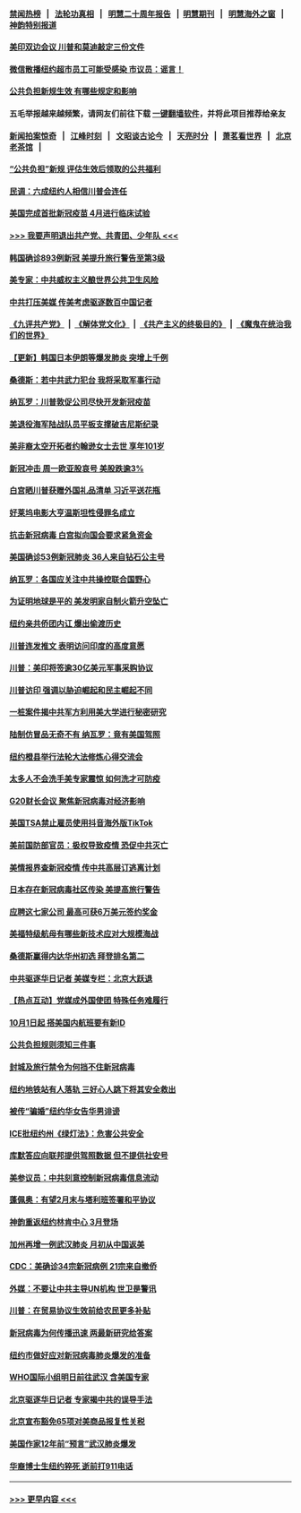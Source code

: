 #### [禁闻热榜](热点新闻.md?=0)  &nbsp;&nbsp;|&nbsp;&nbsp; [法轮功真相](https://github.com/gfw-breaker/truth/blob/master/README.md?=0) &nbsp;&nbsp;|&nbsp;&nbsp; [明慧二十周年报告](https://github.com/gfw-breaker/mh-reports/blob/master/README.md?=0) &nbsp;&nbsp;|&nbsp;&nbsp;[明慧期刊](https://github.com/gfw-breaker/mh-qikan) &nbsp;&nbsp;|&nbsp;&nbsp; [明慧海外之窗](https://github.com/gfw-breaker/mh-news/blob/master/README.md?=0) &nbsp;&nbsp;|&nbsp;&nbsp; [神韵特别报道](https://github.com/gfw-breaker/mh-news/blob/master/shenyun.md?=0)
#### [美印双边会议 川普和莫迪敲定三份文件](../pages/nsc412/n11894247.md?t=02251931) 
#### [微信散播纽约超市员工可能受感染  市议员：谣言！](../pages/nsc412/n11893861.md?t=02251931) 
#### [公共负担新规生效 有哪些规定和影响](../pages/nsc412/n11893866.md?t=02251931) 
#### 五毛举报越来越频繁，请网友们前往下载 [一键翻墙软件](https://github.com/gfw-breaker/ssr-accounts)，并将此项目推荐给亲友
#### [新闻拍案惊奇](https://github.com/gfw-breaker/banned-news/blob/master/pages/link4.md) &nbsp;&nbsp;|&nbsp;&nbsp; [江峰时刻](https://github.com/gfw-breaker/banned-news/blob/master/pages/link4.md) &nbsp;&nbsp;|&nbsp;&nbsp; [文昭谈古论今](https://github.com/gfw-breaker/banned-news/blob/master/pages/link4.md) &nbsp;&nbsp;|&nbsp;&nbsp; [天亮时分](https://github.com/gfw-breaker/banned-news/blob/master/pages/link4.md) &nbsp;&nbsp;|&nbsp;&nbsp; [萧茗看世界](https://github.com/gfw-breaker/banned-news/blob/master/pages/link4.md) &nbsp;&nbsp;|&nbsp;&nbsp; [北京老茶馆](https://github.com/gfw-breaker/banned-news/blob/master/pages/link4.md) &nbsp;&nbsp;|&nbsp;&nbsp; 
#### [“公共负担”新规  评估生效后领取的公共福利](../pages/nsc412/n11893847.md?t=02251931) 
#### [民调：六成纽约人相信川普会连任](../pages/nsc412/n11893884.md?t=02251931) 
#### [美国完成首批新冠疫苗 4月进行临床试验](../pages/nsc412/n11893526.md?t=02251931) 
#### [>>> 我要声明退出共产党、共青团、少年队 <<<](https://github.com/begood0513/goodnews/blob/master/quit/letter.md) 
#### [韩国确诊893例新冠 美提升旅行警告至第3级](../pages/nsc412/n11893662.md?t=02251931) 
#### [美专家：中共威权主义酿世界公共卫生风险](../pages/nsc412/n11893474.md?t=02251931) 
#### [中共打压美媒 传美考虑驱逐数百中国记者](../pages/nsc412/n11893178.md?t=02251931) 
#### [《九评共产党》](https://github.com/begood0513/9ping.md/blob/master/README.md) &nbsp;|&nbsp; [《解体党文化》](../../../../jtdwh.md/blob/master/README.md)  &nbsp;|&nbsp; [《共产主义的终极目的》](../../../../gczydzjmd.md/blob/master/README.md) &nbsp;|&nbsp; [《魔鬼在统治我们的世界》](../../../../mgztzwmdsj.md/blob/master/README.md) 
#### [【更新】韩国日本伊朗等爆发肺炎 突增上千例](../pages/nsc412/n11890652.md?t=02251931) 
#### [桑德斯：若中共武力犯台 我将采取军事行动](../pages/nsc412/n11893282.md?t=02251931) 
#### [纳瓦罗：川普敦促公司尽快开发新冠疫苗](../pages/nsc412/n11893211.md?t=02251931) 
#### [美退役海军陆战队员平板支撑破吉尼斯纪录](../pages/nsc412/n11893022.md?t=02251931) 
#### [美非裔太空开拓者约翰逊女士去世 享年101岁](../pages/nsc412/n11892917.md?t=02251931) 
#### [新冠冲击 周一欧亚股哀号 美股跌逾3%](../pages/nsc412/n11892648.md?t=02251931) 
#### [白宫晒川普获赠外国礼品清单 习近平送花瓶](../pages/nsc412/n11892985.md?t=02251931) 
#### [好莱坞电影大亨温斯坦性侵罪名成立](../pages/nsc412/n11892907.md?t=02251931) 
#### [抗击新冠病毒 白宫拟向国会要求紧急资金](../pages/nsc412/n11892943.md?t=02251931) 
#### [美国确诊53例新冠肺炎 36人来自钻石公主号](../pages/nsc412/n11892877.md?t=02251931) 
#### [纳瓦罗：各国应关注中共操控联合国野心](../pages/nsc412/n11892856.md?t=02251931) 
#### [为证明地球是平的 美发明家自制火箭升空坠亡](../pages/nsc412/n11892645.md?t=02251931) 
#### [纽约亲共侨团内讧 爆出偷渡历史](../pages/nsc412/n11891235.md?t=02251931) 
#### [川普连发推文 表明访问印度的高度意愿](../pages/nsc412/n11891927.md?t=02251931) 
#### [川普：美印将签逾30亿美元军事采购协议](../pages/nsc412/n11892494.md?t=02251931) 
#### [川普访印 强调以胁迫崛起和民主崛起不同](../pages/nsc412/n11891855.md?t=02251931) 
#### [一桩案件揭中共军方利用美大学进行秘密研究](../pages/nsc412/n11891206.md?t=02251931) 
#### [陆制仿冒品无奇不有 纳瓦罗：竟有美国驾照](../pages/nsc412/n11890953.md?t=02251931) 
#### [纽约橙县举行法轮大法修炼心得交流会](../pages/nsc412/n11890760.md?t=02251931) 
#### [太多人不会洗手美专家震惊 如何洗才可防疫](../pages/nsc412/n11875866.md?t=02251931) 
#### [G20财长会议 聚焦新冠病毒对经济影响](../pages/nsc412/n11890400.md?t=02251931) 
#### [美国TSA禁止雇员使用抖音海外版TikTok](../pages/nsc412/n11890500.md?t=02251931) 
#### [美前国防部官员：极权导致疫情 恐促中共灭亡](../pages/nsc412/n11889092.md?t=02251931) 
#### [美情报界查新冠疫情 传中共高层订逃离计划](../pages/nsc412/n11888161.md?t=02251931) 
#### [日本存在新冠病毒社区传染 美提高旅行警告](../pages/nsc412/n11889917.md?t=02251931) 
#### [应聘这七家公司 最高可获6万美元签约奖金](../pages/nsc412/n11879446.md?t=02251931) 
#### [美福特级航母有哪些新技术应对大规模海战](../pages/nsc412/n11882087.md?t=02251931) 
#### [桑德斯赢得内达华州初选 拜登排名第二](../pages/nsc412/n11888760.md?t=02251931) 
#### [中共驱逐华日记者 美媒专栏：北京大跃退](../pages/nsc412/n11888453.md?t=02251931) 
#### [【热点互动】党媒成外国使团 特殊任务难履行](../pages/nsc412/n11888306.md?t=02251931) 
#### [10月1日起 搭美国内航班要有新ID](../pages/nsc412/n11888243.md?t=02251931) 
#### [公共负担规则须知三件事](../pages/nsc412/n11888123.md?t=02251931) 
#### [封城及旅行禁令为何挡不住新冠病毒](../pages/nsc412/n11888067.md?t=02251931) 
#### [纽约地铁站有人落轨   三好心人跳下将其安全救出](../pages/nsc412/n11888088.md?t=02251931) 
#### [被传“骗婚”纽约华女告华男诽谤](../pages/nsc412/n11887303.md?t=02251931) 
#### [ICE批纽约州《绿灯法》：危害公共安全](../pages/nsc412/n11887285.md?t=02251931) 
#### [库默答应向联邦提供驾照数据 但不提供社安号](../pages/nsc412/n11887269.md?t=02251931) 
#### [美参议员：中共刻意控制新冠病毒信息流动](../pages/nsc412/n11887949.md?t=02251931) 
#### [蓬佩奥：有望2月末与塔利班签署和平协议](../pages/nsc412/n11887248.md?t=02251931) 
#### [神韵重返纽约林肯中心 3月登场](../pages/nsc412/n11885013.md?t=02251931) 
#### [加州再增一例武汉肺炎 月初从中国返美](../pages/nsc412/n11886929.md?t=02251931) 
#### [CDC：美确诊34宗新冠病例 21宗来自撤侨](../pages/nsc412/n11886795.md?t=02251931) 
#### [外媒：不要让中共主导UN机构 世卫是警讯](../pages/nsc412/n11886401.md?t=02251931) 
#### [川普：在贸易协议生效前给农民更多补贴](../pages/nsc412/n11886549.md?t=02251931) 
#### [新冠病毒为何传播迅速 两最新研究给答案](../pages/nsc412/n11886505.md?t=02251931) 
#### [纽约市做好应对新冠病毒肺炎爆发的准备](../pages/nsc412/n11885019.md?t=02251931) 
#### [WHO国际小组明日前往武汉 含美国专家](../pages/nsc412/n11886380.md?t=02251931) 
#### [北京驱逐华日记者 专家揭中共的误导手法](../pages/nsc412/n11886124.md?t=02251931) 
#### [北京宣布豁免65项对美商品报复性关税](../pages/nsc412/n11885960.md?t=02251931) 
#### [美国作家12年前“预言”武汉肺炎爆发](../pages/nsc412/n11885487.md?t=02251931) 
#### [华裔博士生纽约猝死  逝前打911电话](../pages/nsc412/n11885007.md?t=02251931) 

----
#### [ >>> 更早内容 <<< ](../indexes/nsc412-earlier.md)
